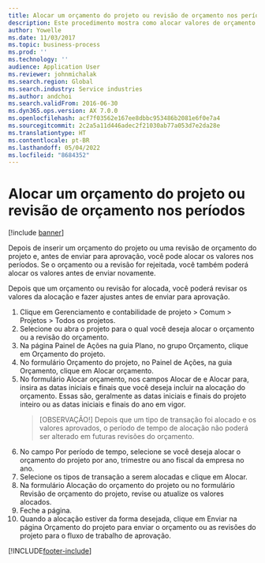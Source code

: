```yaml
---
title: Alocar um orçamento do projeto ou revisão de orçamento nos períodos
description: Este procedimento mostra como alocar valores de orçamento do projeto nos períodos.
author: Yowelle
ms.date: 11/03/2017
ms.topic: business-process
ms.prod: ''
ms.technology: ''
audience: Application User
ms.reviewer: johnmichalak
ms.search.region: Global
ms.search.industry: Service industries
ms.author: andchoi
ms.search.validFrom: 2016-06-30
ms.dyn365.ops.version: AX 7.0.0
ms.openlocfilehash: acf7f03562e167ee8dbbc953486b2081e6f0e7a4
ms.sourcegitcommit: 2c2a5a11d446adec2f21030ab77a053d7e2da28e
ms.translationtype: HT
ms.contentlocale: pt-BR
ms.lasthandoff: 05/04/2022
ms.locfileid: "8684352"
---
```

# <a name="allocate-a-project-budget-or-budget-revision-across-periods"></a>Alocar um orçamento do projeto ou revisão de orçamento nos períodos

[!include [banner](../../includes/banner.md)]

Depois de inserir um orçamento do projeto ou uma revisão de orçamento do projeto e, antes de enviar para aprovação, você pode alocar os valores nos períodos. Se o orçamento ou a revisão for rejeitada, você também poderá alocar os valores antes de enviar novamente. 

Depois que um orçamento ou revisão for alocada, você poderá revisar os valores da alocação e fazer ajustes antes de enviar para aprovação. 

1. Clique em Gerenciamento e contabilidade de projeto > Comum > Projetos > Todos os projetos. 
2. Selecione ou abra o projeto para o qual você deseja alocar o orçamento ou a revisão do orçamento. 
3. Na página Painel de Ações na guia Plano, no grupo Orçamento, clique em Orçamento do projeto. 
4. No formulário Orçamento do projeto, no Painel de Ações, na guia Orçamento, clique em Alocar orçamento. 
5. No formulário Alocar orçamento, nos campos Alocar de e Alocar para, insira as datas iniciais e finais que você deseja incluir na alocação do orçamento. Essas são, geralmente as datas iniciais e finais do projeto inteiro ou as datas iniciais e finais do ano em vigor.  
   > [OBSERVAÇÃO!] Depois que um tipo de transação foi alocado e os valores aprovados, o período de tempo de alocação não poderá ser alterado em futuras revisões do orçamento. 
6. No campo Por período de tempo, selecione se você deseja alocar o orçamento do projeto por ano, trimestre ou ano fiscal da empresa no ano.
7. Selecione os tipos de transação a serem alocadas e clique em Alocar. 
8. Na formulário Alocação do orçamento do projeto ou no formulário Revisão de orçamento do projeto, revise ou atualize os valores alocados. 
9. Feche a página.
10. Quando a alocação estiver da forma desejada, clique em Enviar na página Orçamento do projeto para enviar o orçamento ou as revisões do projeto para o fluxo de trabalho de aprovação.  




[!INCLUDE[footer-include](../../includes/footer-banner.md)]